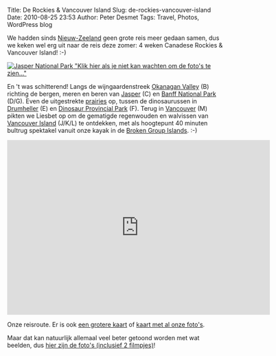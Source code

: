 Title: De Rockies & Vancouver Island
Slug: de-rockies-vancouver-island
Date: 2010-08-25 23:53
Author: Peter Desmet
Tags: Travel, Photos, WordPress blog

We hadden sinds [Nieuw-Zeeland](|filename|/posts/2007/daarheen-en-weer-terug.md) geen grote reis meer gedaan samen, dus we keken wel erg uit naar de reis deze zomer: 4 weken Canadese Rockies & Vancouver Island! :-)

[![Jasper National Park](http://lh3.ggpht.com/_EPrm9WP-f9o/THHB4lFLTTI/AAAAAAAAEIw/CQajxhBp9mg/s800/DSC_0311.JPG) "Klik hier als je niet kan wachten om de foto's te zien..."](http://picasaweb.google.com/Peter.Desmet/DeRockiesVancouverIsland)

En 't was schitterend! Langs de wijngaardenstreek [Okanagan Valley](http://en.wikipedia.org/wiki/Okanagan) (B) richting de bergen, meren en beren van [Jasper](http://en.wikipedia.org/wiki/Jasper_National_Park) (C) en [Banff National Park](http://en.wikipedia.org/wiki/Banff_National_Park) (D/G). Even de uitgestrekte [prairies](http://en.wikipedia.org/wiki/Canadian_Prairies) op, tussen de dinosaurussen in [Drumheller](http://en.wikipedia.org/wiki/Drumheller) (E) en [Dinosaur Provincial Park](http://en.wikipedia.org/wiki/Dinosaur_Provincial_Park) (F). Terug in [Vancouver](http://en.wikipedia.org/wiki/Vancouver) (M) pikten we Liesbet op om de gematigde regenwouden en walvissen van [Vancouver Island](ttp://en.wikipedia.org/wiki/Vancouver_Island) (J/K/L) te ontdekken, met als hoogtepunt 40 minuten bultrug spektakel vanuit onze kayak in de [Broken Group Islands](http://en.wikipedia.org/wiki/Broken_Group). :-)

<iframe width="612" height="406" frameborder="0" scrolling="no" marginheight="0" marginwidth="0" src="http://maps.google.com/maps?f=d&source=embed&saddr=Vancouver,+British+Columbia,+Canada&daddr=Penticton,+British+Columbia,+Canada+to:Crowsnest+Hwy%2FBC-3+W+to:Jasper,+Alberta,+Canada+to:Lake+Louise,+Alberta,+Canada+to:Drumheller,+Alberta,+Canada+to:Dinosaur+Provincial+Park,+Alberta,+Canada+to:Banff,+Alberta,+Canada+to:Revelstoke,+British+Columbia,+Canada+to:Vancouver,+British+Columbia,+Canada+to:49.316171,-123.453369+to:Tofino,+British+Columbia,+Canada+to:Port+Alberni,+British+Columbia,+Canada+to:Victoria,+British+Columbia,+Canada+to:Vancouver,+British+Columbia,+Canada&hl=en&geocode=FQt57wIdQIKp-CkllQ21IO6FVDEciNbXbMfgpg%3BFXci8wIdU1Pf-Cm1ODytd2KCVDFpFRkHLelGDw%3BFb3z7QIdyzbL-A%3BFa3fJgMd6ED2-CkpPlVoCCuDUzGCKBkLvQIgHw%3BFT-PEAMdCrsS-SkRzuGgKF13UzHmvGVjezw3PA%3BFTPoEAMdYJpI-SkfH_QHgA1zUzFZkJHAi1lRTA%3BFeCnBgMdXMNa-SGNW2ppARlUdg%3BFUjqDAMdGIMc-Sn9SgyRRcpwUzFjlKzavq6vyg%3BFRY5CgMdRXX0-Cml3Wr6BTd5UzHK79a5fWQ8Tw%3BFQt57wIdQIKp-CkllQ21IO6FVDEciNbXbMfgpg%3B%3BFbIB7gIdY-F--ClDOAmwzJCJVDE1GnRaaZUQMw%3BFTeA7wIdB5mP-CnPGUTaNveIVDFthbmjwGFwgQ%3BFUP24gIdTJel-ClxYbDdi3OPVDHtSLsedPPoOA%3BFQt57wIdQIKp-CkllQ21IO6FVDEciNbXbMfgpg&mra=dpe&mrcr=8&mrsp=10&sz=9&via=2,10&sll=49.10804,-123.093567&sspn=1.125559,2.191772&ie=UTF8&t=p&ll=51.179343,-119.663086&spn=10.31064,24.741211&z=5&output=embed"></iframe>

Onze reisroute. Er is ook [een grotere kaart](http://maps.google.com/maps?f=d&source=embed&saddr=Vancouver,+British+Columbia,+Canada&daddr=Penticton,+British+Columbia,+Canada+to:Crowsnest+Hwy%2FBC-3+W+to:Jasper,+Alberta,+Canada+to:Lake+Louise,+Alberta,+Canada+to:Drumheller,+Alberta,+Canada+to:Dinosaur+Provincial+Park,+Alberta,+Canada+to:Banff,+Alberta,+Canada+to:Revelstoke,+British+Columbia,+Canada+to:Vancouver,+British+Columbia,+Canada+to:49.316171,-123.453369+to:Tofino,+British+Columbia,+Canada+to:Port+Alberni,+British+Columbia,+Canada+to:Victoria,+British+Columbia,+Canada+to:Vancouver,+British+Columbia,+Canada&hl=en&geocode=FQt57wIdQIKp-CkllQ21IO6FVDEciNbXbMfgpg%3BFXci8wIdU1Pf-Cm1ODytd2KCVDFpFRkHLelGDw%3BFb3z7QIdyzbL-A%3BFa3fJgMd6ED2-CkpPlVoCCuDUzGCKBkLvQIgHw%3BFT-PEAMdCrsS-SkRzuGgKF13UzHmvGVjezw3PA%3BFTPoEAMdYJpI-SkfH_QHgA1zUzFZkJHAi1lRTA%3BFeCnBgMdXMNa-SGNW2ppARlUdg%3BFUjqDAMdGIMc-Sn9SgyRRcpwUzFjlKzavq6vyg%3BFRY5CgMdRXX0-Cml3Wr6BTd5UzHK79a5fWQ8Tw%3BFQt57wIdQIKp-CkllQ21IO6FVDEciNbXbMfgpg%3B%3BFbIB7gIdY-F--ClDOAmwzJCJVDE1GnRaaZUQMw%3BFTeA7wIdB5mP-CnPGUTaNveIVDFthbmjwGFwgQ%3BFUP24gIdTJel-ClxYbDdi3OPVDHtSLsedPPoOA%3BFQt57wIdQIKp-CkllQ21IO6FVDEciNbXbMfgpg&mra=dpe&mrcr=8&mrsp=10&sz=9&via=2,10&sll=49.10804,-123.093567&sspn=1.125559,2.191772&ie=UTF8&t=p&ll=51.179343,-119.663086&spn=10.31064,24.741211&z=5) of [kaart met al onze foto's](http://picasaweb.google.ca/lh/albumMap?uname=Peter.Desmet&aid=5508384509520120001#map).

Maar dat kan natuurlijk allemaal veel beter getoond worden met wat beelden, dus [hier zijn de foto's (inclusief 2 filmpjes)](http://picasaweb.google.com/Peter.Desmet/DeRockiesVancouverIsland)!